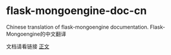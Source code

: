 # flask-mongoengine-doc-cn
Chinese translation of flask-mongoengine documentation. Flask-Mongoengine的中文翻译

文档请看链接 [正文](flask-mongoengine-doc-cn.md)

